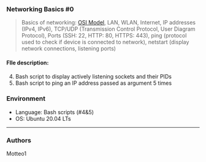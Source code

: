 ### Networking Basics #0
> Basics of networking: [OSI Model](https://searchnetworking.techtarget.com/definition/OSI), LAN, WLAN, Internet, IP addresses (IPv4, IPv6), TCP/UDP (Transmission Control Protocol, User Diagram Protocol), Ports (SSH: 22, HTTP: 80, HTTPS: 443), ping (protocol used to check if device is connected to network), netstart (display network connections, listening ports)

#### FIle description:
4. Bash script to display actively listening sockets and their PIDs
5. Bash script to ping an IP address passed as argument 5 times

### Environment
* Language: Bash scripts (#4&5)
* OS: Ubuntu 20.04 LTs

***
### Authors
Motteo1
